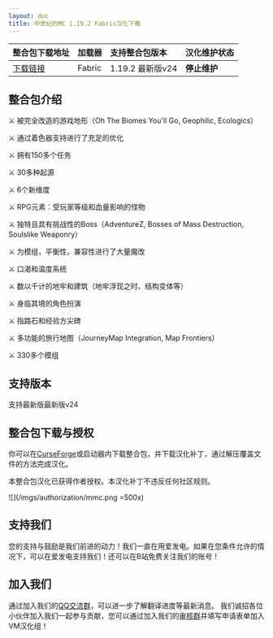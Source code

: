 ```yaml
---
layout: doc
title: 中世纪的MC 1.19.2 Fabric汉化下载
---
```


<DownloadLinks :methods="[
  { id: 'lanzou', text: '下载汉化', icon: '/imgs/svg/lanzou.svg', link: 'https://vmhanhuazu.lanzoui.com/s/mmc1-19-2-fabric-vmct' },
  { id: 'bilibili', text: '专栏介绍', icon: '/imgs/svg/bilibili.svg', link: 'https://www.bilibili.com/read/cv26040553' },
  { id: 'lazy', text: '懒汉下载', icon: '/imgs/logo/logo_64.png', link: 'https://vmhanhuazu.lanzoui.com/s/mmc1-19-2-fabric-vmct' }
]" />

| 整合包下载地址                                                                    | 加载器 | 支持整合包版本   | 汉化维护状态 |
| :-------------------------------------------------------------------------------- | :----- | :--------------- | :----------- |
| [下载链接](https://www.curseforge.com/minecraft/modpacks/medieval-mc-fabric-mmc1) | Fabric | 1.19.2 最新版v24 | **停止维护** |

## 整合包介绍

:crossed_swords: 被完全改造的游戏地形（Oh The Biomes You'll Go, Geophilic, Ecologics）

:crossed_swords: 通过着色器支持进行了充足的优化

:crossed_swords: 拥有150多个任务

:crossed_swords: 30多种起源

:crossed_swords: 6个新维度

:crossed_swords: RPG元素：受玩家等级和血量影响的怪物

:crossed_swords: 独特且具有挑战性的Boss（AdventureZ, Bosses of Mass Destruction, Soulslike Weaponry）

:crossed_swords: 为模组，平衡性，兼容性进行了大量魔改

:crossed_swords: 口渴和温度系统

:crossed_swords: 数以千计的地牢和建筑（地牢浮现之时、结构变体等）

:crossed_swords: 身临其境的角色扮演

:crossed_swords: 指路石和经验方尖碑

:crossed_swords: 多功能的旅行地图（JourneyMap Integration, Map Frontiers）

:crossed_swords: 330多个模组

## 支持版本

支持最新版最新版v24

## 整合包下载与授权

你可以在[CurseForge](https://www.curseforge.com/minecraft/modpacks/medieval-mc-fabric-mmc1)或启动器内下载整合包，并下载汉化补丁，通过解压覆盖文件的方法完成汉化。

本整合包汉化已获得作者授权。本汉化补丁不违反任何社区规则。

![](/imgs/authorization/mmc.png =500x)

## 支持我们

您的支持与鼓励是我们前进的动力！我们一直在用爱发电。如果在您条件允许的情况下，可以在爱发电支持我们！还可以在B站免费关注我们的账号！

## 加入我们

通过加入我们的[QQ交流群](/community)，可以进一步了解翻译进度等最新消息。
我们诚招各位小伙伴加入我们一起参与贡献，您可以通过加入我们的[审核群](/join)并填写申请表单加入VM汉化组！
